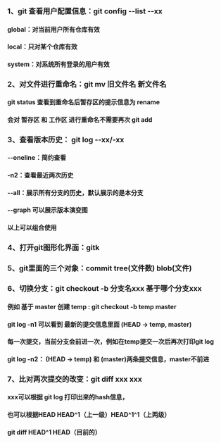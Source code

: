 ### 1、git 查看用户配置信息：git config  --list --xx
#### global：对当前用户所有仓库有效
#### local：只对某个仓库有效
#### system：对系统所有登录的用户有效

### 2、对文件进行重命名：git mv 旧文件名 新文件名
#### git status 查看到重命名后暂存区的提示信息为 rename
#### 会对 暂存区 和 工作区 进行重命名不需要再次 git add

### 3、查看版本历史： git log --xx/-xx
#### --oneline：简约查看
#### -n2：查看最近两次历史
#### --all：展示所有分支的历史，默认展示的是本分支
#### --graph 可以展示版本演变图
#### 以上可以组合使用

### 4、打开git图形化界面：gitk

### 5、git里面的三个对象：commit tree(文件数) blob(文件)

### 6、切换分支：git checkout -b 分支名xxx 基于哪个分支xxx
#### 例如 基于 master 创建 temp : git checkout -b temp master
#### git log -n1 可以看到 最新的提交信息里面 (HEAD -> temp, master)
#### 每一次提交，当前分支会前进一次，例如在temp提交一次后再次打印git log
#### git log -n2： (HEAD -> temp) 和 (master)两条提交信息，master不前进


### 7、比对两次提交的改变：git diff xxx xxx 
#### xxx可以根据 git log 打印出来的hash信息，
#### 也可以根据HEAD HEAD^1（上一级）HEAD^1^1（上两级）
#### git diff HEAD^1 HEAD（目前的）








